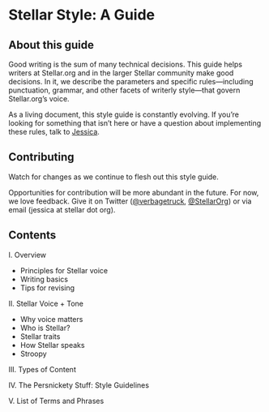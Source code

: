 <h1>Stellar Style: A Guide</h1>

<h2>About this guide</h2>

Good writing is the sum of many technical decisions. This guide helps writers at Stellar.org and in the larger Stellar community make good decisions. In it, we describe the parameters and specific rules—including punctuation, grammar, and other facets of writerly style—that govern Stellar.org’s voice. 

As a living document, this style guide is constantly evolving. If you’re looking for something that isn’t here or have a question about implementing these rules, talk to <a href = "https://github.com/jessica-collier">Jessica</a>.

<h2>Contributing</h2>
Watch for changes as we continue to flesh out this style guide. 

Opportunities for contribution will be more abundant in the future. For now, we love feedback. Give it on Twitter (<a href = "https://twitter.com/verbagetruck">@verbagetruck</a>, <a href = "https://twitter.com/StellarOrg">@StellarOrg</a>) or via email (jessica at stellar dot org).  

<h2>Contents</h2>
I. Overview
	<ul><li>Principles for Stellar voice</li>
	<li>Writing basics</li>
	<li>Tips for revising</li></ul>

II. Stellar Voice + Tone
	<ul><li>Why voice matters</li>
	<li>Who is Stellar?</li>
	<li>Stellar traits</li>
	<li>How Stellar speaks</li>
	<li>Stroopy</li></ul>

III. Types of Content 

IV. The Persnickety Stuff: Style Guidelines

V. List of Terms and Phrases


